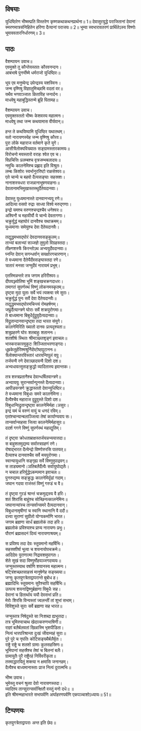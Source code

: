 
## विषयाः

युधिष्ठिरेण भीष्मम्प्रति विस्तरेण कृष्णकथाकथनप्रार्थना॥ 1॥ देवासुरयुद्धे पराजितानां देवानां स्मरणमात्रसंनिहितेन हरिणा दैत्यानां पराजयः॥ 2॥ भूम्या स्वभारावतरणं प्रार्थितेऽस्य विष्णोः भूमाववतारनिर्धारणम्॥ 3॥

## पाठः

वैशम्पायन उवाच॥  
एवमुक्ते तु कौन्तेयस्ततः कौरवनन्दनः।  
आबभाषे पुनर्भीष्मे धर्मराजो युधिष्ठिरः॥  

भूय एव मनुष्येन्द्र उपेन्द्रस्य यशस्विनः।  
जन्म वृष्णिषु विज्ञातुमिच्छामि वदतां वर॥  
यथैव भगवाञ्जातः क्षिताविह जनार्दनः।  
माधवेषु महाबुद्धिस्तन्मे ब्रूहि पितामह॥  

वैशम्पायन उवाच।  
एवमुक्तस्ततो भीष्मः केशवस्य महात्मनः।  
माधवेषु तथा जन्म कथयामास वीर्यवान्॥  

हन्त ते कथयिष्यामि युधिष्ठिर यथातथम्।  
यतो नारायणस्येह जन्म वृष्णिषु कौरव॥  
पुरा लोके महाराज वर्तमाने कृते युगे।  
आसीत्रैलोक्यविख्यातः सङ्ग्रामस्तारकामयः॥  
विरोचनो मयस्तारो वराहः श्वेत एव च।  
विप्रचित्तिः प्रलम्बश्च वृत्रजम्भबलादयः॥  
नमुचिः कालनेमिश्च प्रह्लाद इति विश्रुतः।  
लम्बः किशोरः स्वर्भानुररिष्टो राक्षसेश्वरः॥  
एते चान्ये च बहवो दैत्यसङ्घाः सहस्रशः।  
नानाशस्त्रधरा राजन्नानाभूषणवाहनाः॥  
देवतानामभिमुखास्तस्थुर्दैतेयदानवाः।  

देवास्तु युध्यमानास्ते दानवानभ्ययू रणे॥  
आदित्या वसवो रुद्राः साध्या विश्वे मरुद्गणाः।  
इन्द्रो यमश्च वरुणश्चन्द्रश्चैव धनेश्वरः॥  
अश्विनौ च महावीर्यौ ये चान्ये देवतागणाः।  
चक्रुर्युद्धं महाघोरं दानवैश्च यथाक्रमम्॥  
युध्यमानाः समेयुश्च देवा दैतेयदानवैः।  

तद्युद्धमभवद्घोरं देवदानवसङ्कुलम्॥  
ताभ्यां बलाभ्यां सञ्जज्ञे तुमुलो विग्रहस्तदा।  
तीक्ष्णशस्त्रैः किरन्तोऽथ अभ्ययुर्देवदानवाः॥  
घ्नन्ति देवान् सगन्धर्वान् सयक्षोरगचारणान्।  
ते वध्यमाना दैतेयैर्देवसङ्घास्तदा रणे॥  
त्रातारं मनसा जग्मुर्देवं नारायमं प्रभुम्।  

एतस्मिन्नन्तरे तत्र जगाम हरिरीश्वरः॥  
दीपयञ्ज्योतिषा भूमिं शङ्खचक्रगदाधरः।  
तमागतं सुपर्णस्थं विष्णुं लोकनमस्कृतम्॥  
दृष्ट्वा मुदा युताः सर्वे भयं त्यक्त्वा रमे सुराः।  
चक्रुर्युद्धं पुनः सर्वे देवा दैतेयदानवैः॥  
तद्युद्धमभवद्घोरमचिन्त्यं रोमहर्षणम्।  
जघ्रुर्दैत्यान्त्रणे घोराः सर्वे शक्रपुरोगमाः॥  
ते बाध्यमाना बिबुधैर्दुद्रुवुदैत्यदानवाः॥  
विद्रुतान्दानवान्दृष्ट्वा तदा भारत संयुगे।  
कालनेमिरिति ख्यातो दानवः प्रत्यदृश्यता॥  
शत्रुप्रहरणे घोरः शतबाहुः शताननः।  
शतशीर्षः स्थितः श्रीमाञ्छतशृङ्गं इवाचलः॥  
भास्कराकारमुकुटः शिञ्जिताभरणाङ्गदः।  
धूम्रकेतुर्हरिश्मश्रुर्निर्दष्टोष्ठपुटाननः॥  
त्रैलोक्यान्तरविस्तारं धारयन्विपुलं वपुः।  
तर्जयन्वै रणे देवाञ्छादयन्वै दिशो दश॥  
अभ्यधावत्सुसङ्क्रुद्धो व्यादितास्य इवान्तकः।  

तत्र शस्त्रप्रतानैश्च देवान्धर्षितवान्त्रणे॥  
अभ्याययुः सुरान्सर्वान्पुनस्ते दैत्यदानवाः।  
आपीडयन्त्रणे क्रुद्धास्ततो देवान्युधिष्ठिर॥  
ते वध्यमाना विबुधाः समरे कालनेमिना।  
दैत्यैश्चैव महाराज दुद्रुवुस्ते दिशो दश॥  
विबुधान्विद्रुतान्दृष्ट्वा कालनेमिर्महा।ञसुरः।  
इन्द्रं यमं च वरुणं वायुं च धनदं रविम्॥  
एतांश्चान्यान्बलाञ्जित्वा तेषां कार्याण्यवाप सः।  
तान्सर्वान्सहसा जित्वा कालनेमिर्महासुरः॥  
ददर्श गगने विष्णुं सुपर्णस्थं महाद्युतिम्।  

तं दृष्ट्वा क्रोधताम्राक्षस्तर्जयन्नभ्ययात्तदा॥  
स बाहुशतमुद्यम्य सर्वास्त्रग्रहणं रणे।  
रोषाद्भारत दैत्येन्द्रो विष्णोरुरसि पातयत्॥  
दैत्याश्च दानवाश्चैव सर्वे मयपुरोगमाः।  
स्वान्यायुधानि सङ्गृह्य सर्वे विष्णुमुपाद्रवन्॥  
स ताड्यमानो।ञतिबलैर्दैत्यैः सर्वायुघोद्यतैः।  
न चचाल हरिर्युद्धेऽकम्पमान इवाचलः॥  
पुनरुद्यम्य सङ्क्रुद्धः कालनेमिर्दृढां गदाम्।  
जघान गदया राजंस्तं विष्णुं गरुडं च वै॥  

तं दृष्ट्वा गुरडं श्रान्तं चक्रमुद्यस्य वै हरिः।  
शतं शिरांसि बाहूंश्च सोच्छिनत्कालनेमिनः॥  
जघानान्यांस्च तान्सर्वान्समरे दैत्यदानवान्।  
विबुधानामृषीणां च स्वानि स्थानानि वै ददौ॥  
दत्त्वा सुराणां सुग्रीतो योग्यकर्माणि भारत।  
जगाम ब्रह्मणा सार्धं ब्रह्मलोकं तदा हरिः॥  
ब्रह्मलोकं प्रविश्याश्च प्राप्य नारायणः प्रभुः।  
पौराणं ब्रह्मसदनं दिव्यं नारायणाश्रयम्॥  

स प्रविश्य तदा देवः स्तूयमानो महर्षिभिः।  
सहस्रशीर्षा भूत्वा च शयनायोपचक्रमे॥  
आदिदेवः पुराणात्मा निद्रावशमुपागतः।  
शेते सुखं सदा विष्णुर्मोहयञ्जगदव्ययः॥  
जग्मुस्तस्याथ वर्षाणि शयानस्य महात्मनः।  
षट्त्रिंशच्छतसाहस्रं मानुषेणेह सङ्ख्यया॥  
जग्मुः कृतयुगत्रेताद्वापरान्ते बुबोध ह।  
ब्रह्मादिभिः स्तूयमानः सुरैश्चापि सहर्षिभिः॥  
उत्पत्य शयनाद्विष्णुर्ब्रह्मणा विबुधैः सह।  
देवानां च हितार्थाय ययौ देवसभां प्रति॥  
मेरोः शिरसि विन्यस्तां ज्वलन्तीं तां शुभां सभाम्।  
विविशुस्ते सुराः सर्वे ब्रह्मणा सह भारत॥  

जग्मुस्तत्र निषेदुस्ते सा निःशब्दा ह्यभूत्तदा।  
तत्र भूमिरुवाचाथ खेदात्करुणभाषिणी॥  
राज्ञां बलैर्बलवतां खिन्नास्मि भृशपीडिता।  
नित्यं भारपरिश्रान्ता दुःखं जीवाम्यहं सुराः॥  
पुरे पुरे च नृपतिः कोटिसङ्ख्यैर्बलैर्वृतः।  
राष्ट्रे राष्ट्रे च शतशो ग्रामाः कुलसहस्रिणः॥  
भूमिपानां सहस्रैश्च तेषां च बिलनां बलैः।  
ग्रामायुतैः पुरै राष्ट्रैरहं निर्विवरीकृता॥  
तस्माद्धारयितुं शक्त्या न क्षमासि जनानहम्।  
दैत्यैश्च बाध्यमानास्ताः प्राज नित्यं दुरात्मभिः॥  

भीष्म उवाच।  
भूमेस्तु वचनं श्रुत्वा देवो नारायणस्तदा।  
व्यादिश्य तान्सुरान्सर्वान्क्षितौ वस्तुं मनो दधे॥ ॥  
इति श्रीमन्महाभारते सभापर्वणि अर्घाहरणपर्वणि एकपञ्चाशोऽध्यायः॥ 51॥

## टिप्पणयः

 कृतयुगत्रेताद्वापराः अन्त इति छेदः॥

